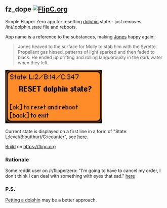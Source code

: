 ## fz_dope [![FlipC.org](https://flipc.org/u0d7i/fz_dope/badge)](https://flipc.org/u0d7i/fz_dope)

Simple Flipper Zero app for resetting [dolphin](https://docs.flipperzero.one/basics/dolphin) state - just removes /int/.dolphin.state file and reboots.

App name is a reference to the substances, making [Jones](https://williamgibson.fandom.com/wiki/Jones) happy again:
> Jones heaved to the surface for Molly to stab him with the Syrette. Propellant gas hissed, patterns of light sparked and then faded to black. He ended up drifting and rolling languorously in the dark water when they left.

![Screenshot](.flipcorg/gallery/screenshot.png)

Current state is displayed on a first line in a form of "State: L:level/B:butthurt/C:icounter", see [here](https://github.com/flipperdevices/flipperzero-firmware/blob/dev/applications/services/dolphin/dolphin.h).

[Build](https://flipc.org/u0d7i/fz_dope) on https://flipc.org

### Rationale

Some reddit user on /r/flipperzero: "I'm going to have to cancel my order, I don't think I can deal with something with eyes that sad." [here](https://www.reddit.com/r/flipperzero/comments/u9g79f/my_flipper_is_always_depressed_how_can_i_fix_this/)

### P.S.
[Petting a dolphin](https://github.com/EugeneSmile/PetADolphin) may be a better approach.
